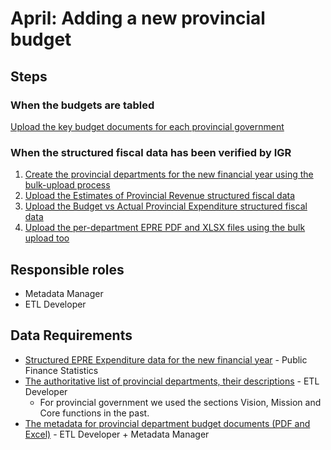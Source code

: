 # April: Adding a new provincial budget

## Steps

### When the budgets are tabled

[Upload the key budget documents for each provincial government](../operations-actions/adding-modifying-information-on-the-site/uploading-key-budget-documents.md#original-budget-1)

### When the structured fiscal data has been verified by IGR

1. [Create the provincial departments for the new financial year using the bulk-upload process](adding-a-new-national-budget/adding-new-year-sphere-government-departments.md#add-new-departments)
2. [Upload the Estimates of Provincial Revenue structured fiscal data](../operations-actions/adding-modifying-information-on-the-site/adding-structured-fiscal-data-to-openspending/#estimates-of-provincial-expenditure)
3. [Upload the Budget vs Actual Provincial Expenditure structured fiscal data](../operations-actions/adding-modifying-information-on-the-site/adding-structured-fiscal-data-to-openspending/#budgeted-and-actual-provincial-expenditure)
4. [Upload the per-department EPRE PDF and XLSX files using the bulk upload too](../operations-actions/adding-modifying-information-on-the-site/bulk-uploading-department-specific-documents.md)

## Responsible roles

* Metadata Manager
* ETL Developer

## Data Requirements

* [Structured EPRE Expenditure data for the new financial year](../operations-actions/adding-modifying-information-on-the-site/adding-structured-fiscal-data-to-openspending/#estimates-of-provincial-expenditure) - Public Finance Statistics
* [The authoritative list of provincial departments, their descriptions](https://github.com/vulekamali/datamanager#loading-departments-in-bulk) - ETL Developer
  * For provincial government we used the sections Vision, Mission and Core functions in the past.
* [The metadata for provincial department budget documents \(PDF and Excel\)](https://maintenance.vulekamali.gov.za/operations/adding-modifying-information-on-the-site/bulk-uploading-department-specific-documents#estimates-of-provincial-revenue-and-expenditure-vote-chapters) - ETL Developer + Metadata Manager

